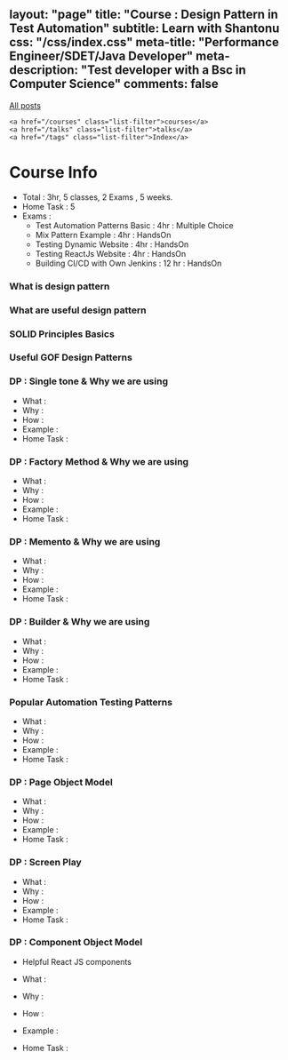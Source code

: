 layout: "page"
title: "Course : Design Pattern in Test Automation"
subtitle: Learn with Shantonu
css: "/css/index.css"
meta-title: "Performance Engineer/SDET/Java Developer"
meta-description: "Test developer with a Bsc in Computer Science"
comments: false
---
<div class="list-filters">
    <a href="/" class="list-filter filter-selected">All posts</a>

    <a href="/courses" class="list-filter">courses</a>
	<a href="/talks" class="list-filter">talks</a>
    <a href="/tags" class="list-filter">Index</a>
</div>

# Course Info
- Total : 3hr, 5 classes, 2 Exams , 5 weeks.
- Home Task : 5
- Exams :
    - Test Automation Patterns Basic : 4hr : Multiple Choice
    - Mix Pattern Example : 4hr : HandsOn
    - Testing Dynamic Website : 4hr : HandsOn
    - Testing ReactJs Website : 4hr : HandsOn
    - Building CI/CD with Own Jenkins : 12 hr : HandsOn

### What is design pattern

### What are useful design pattern 

### SOLID Principles Basics

### Useful GOF Design Patterns

### DP : Single tone & Why we are using

- What : 
- Why : 
- How : 
- Example : 
- Home Task : 

### DP : Factory Method & Why we are using 

- What :
- Why :
- How :
- Example :
- Home Task :

### DP : Memento & Why we are using 

- What :
- Why :
- How :
- Example :
- Home Task :

### DP : Builder & Why we are using 

- What :
- Why :
- How :
- Example :
- Home Task :

### Popular Automation Testing Patterns 

- What :
- Why :
- How :
- Example :
- Home Task :

### DP : Page Object Model 

- What :
- Why :
- How :
- Example :
- Home Task :

### DP : Screen Play

- What :
- Why :
- How :
- Example :
- Home Task :

### DP : Component Object Model 
- Helpful React JS components 

- What :
- Why :
- How :
- Example :
- Home Task : 
